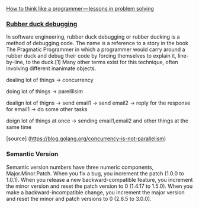 [How to think like a programmer — lessons in problem solving](https://medium.freecodecamp.org/how-to-think-like-a-programmer-lessons-in-problem-solving-d1d8bf1de7d2)

### [Rubber duck debugging](https://en.wikipedia.org/wiki/Rubber_duck_debugging)
In software engineering, rubber duck debugging or rubber ducking is a method of debugging code. The name is a reference to a story in the book The Pragmatic Programmer in which a programmer would carry around a rubber duck and debug their code by forcing themselves to explain it, line-by-line, to the duck.[1] Many other terms exist for this technique, often involving different inanimate objects.

dealing lot of things -> concurrency

doing lot of things -> parelllisim

dealign lot of thigns
    -> send email1
    -> send email2
    -> reply for the response for email1
    -> do some other tasks


doign lot of things at once
    -> sending email1,email2 and other things at the same time

[source] (https://blog.golang.org/concurrency-is-not-parallelism)

### Semantic Version
Semantic version numbers have three numeric components, Major.Minor.Patch. When you fix a bug, you increment the patch (1.0.0 to 1.0.1). When you release a new backward-compatible feature, you increment the minor version and reset the patch version to 0 (1.4.17 to 1.5.0). When you make a backward-incompatible change, you increment the major version and reset the minor and patch versions to 0 (2.6.5 to 3.0.0).